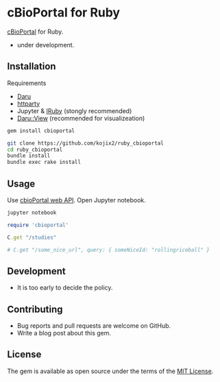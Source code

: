 # cBioPortal for Ruby 
[cBioPortal](http://www.cbioportal.org) for Ruby.
* under development.

## Installation
Requirements
* [Daru](https://github.com/SciRuby/daru)
* [httparty](https://github.com/jnunemaker/httparty)
* Jupyter & [IRuby](https://github.com/SciRuby/iruby) (stongly recommended)
* [Daru::View](https://github.com/SciRuby/daru-view) (recommended for visualizeation)

```bash
gem install cbioportal
```

```bash
git clone https://github.com/kojix2/ruby_cbioportal
cd ruby_cbioportal
bundle install
bundle exec rake install
```

## Usage
Use [cbioPortal web API](http://www.cbioportal.org/api/swagger-ui.html). 
Open Jupyter notebook.

```bash
jupyter notebook
```

```ruby
require 'cbioportal'

C.get "/studies"

# C.get "/some_nice_url", query: { someNiceId: "rollingriceball" }
```

## Development
* It is too early to decide the policy.

## Contributing
* Bug reports and pull requests are welcome on GitHub.
* Write a blog post about this gem. 

## License
The gem is available as open source under the terms of the [MIT License](https://opensource.org/licenses/MIT).
